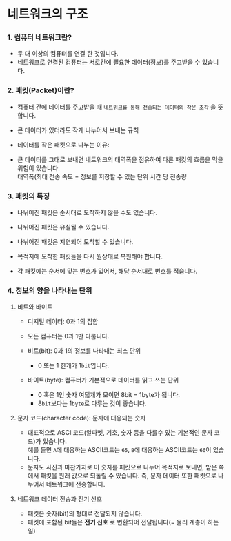 네트워크의 구조
==========================================================

### 1. 컴퓨터 네트워크란?
  - 두 대 이상의 컴퓨터를 연결 한 것입니다.
  - 네트워크로 연결된 컴퓨터는 서로간에 필요한 데이터(정보)를 주고받을 수 있습니다.

### 2. 패킷(Packet)이란?
  - 컴퓨터 간에 데이터를 주고받을 때 `네트워크를 통해 전송되는 데이터의 작은 조각` 을 뜻합니다.
  - 큰 데이터가 있더라도 작게 나누어서 보내는 규칙
  
  - 데이터를 작은 패킷으로 나누는 이유:
  -  큰 데이터를 그대로 보내면 네트워크의 대역폭을 점유하여 다른 패킷의 흐름을 막을 위험이 있습니다.  
     대역폭(최대 전송 속도 = 정보를 저장할 수 있는 단위 시간 당 전송량

### 3. 패킷의 특징
  - 나뉘어진 패킷은 순서대로 도착하지 않을 수도 있습니다.
  - 나뉘어진 패킷은 유실될 수 있습니다.
  - 나뉘어진 패킷은 지연되어 도착할 수 있습니다.

  - 목적지에 도착한 패킷들을 다시 원상태로 복원해야 합니다.
  - 각 패킷에는 순서에 맞는 번호가 있어서, 해당 순서대로 번호를 적습니다.

### 4. 정보의 양을 나타내는 단위
  1. 비트와 바이트
       - 디지털 데이터: 0과 1의 집합
       - 모든 컴퓨터는 0과 1만 다룹니다.

     - 비트(bit): 0과 1의 정보를 나타내는 최소 단위
       - 0 또는 1 한개가 1`bit`입니다.  

     - 바이트(byte): 컴퓨터가 기본적으로 데이터를 읽고 쓰는 단위
       - 0 혹은 1인 숫자 여덟개가 모이면 8bit = 1byte가 됩니다.
       - 8`bit`보다는 1`byte`로 다루는 것이 좋습니다.

  1. 문자 코드(character code): 문자에 대응되는 숫자
     - 대표적으로 ASCII코드(알파벳, 기호, 숫자 등을 다룰수 있는 기본적인 문자 코드)가 있습니다.  
       예를 들면 `A`에 대응하는 ASCII코드는 `65`, `B`에 대응하는 ASCII코드는 `66`이 있습니다.
     - 문자도 사진과 마찬가지로 이 숫자를 패킷으로 나누어 목적지로 보내면, 받은 쪽에서 패킷을 원래
       값으로 되돌릴 수 있습니다. 즉, 문자 데이터 또한 패킷으로 나누어서 네트워크에 전송합니다.

  2. 네트워크 데이터 전송과 전기 신호
     - 패킷은 숫자(bit)의 형태로 전달되지 않습니다.
     - 패킷에 포함된 bit들은 __전기 신호__ 로 변환되어 전달됩니다(= 물리 계층이 하는 일)
